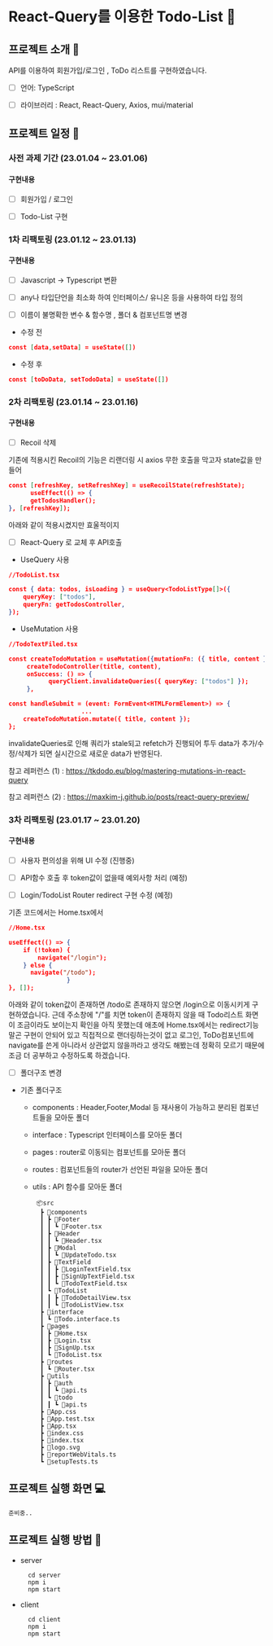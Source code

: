 # React-Query를 이용한 Todo-List 🧾

## 프로젝트 소개 📖

API를 이용하여 회원가입/로그인 , ToDo 리스트를 구현하였습니다.

 - [ ] 언어: TypeScript

 - [ ] 라이브러리 : React, React-Query, Axios, mui/material

## 프로젝트 일정 📆

### 사전 과제 기간 (23.01.04 ~ 23.01.06)

#### 구현내용

- [ ] 회원가입 / 로그인

- [ ] Todo-List 구현

### 1차 리팩토링 (23.01.12 ~ 23.01.13)

#### 구현내용

- [ ] Javascript -> Typescript 변환

- [ ] any나 타입단언을 최소화 하여 인터페이스/ 유니온 등을 사용하여 타입 정의

- [ ] 이름이 불명확한 변수 & 함수명 , 폴더 & 컴포넌트명 변경

- 수정 전

```json
const [data,setData] = useState([])
```

- 수정 후

```json
const [toDoData, setTodoData] = useState([])
```

### 2차 리팩토링 (23.01.14 ~ 23.01.16)

#### 구현내용

- [ ] Recoil 삭제

기존에 적용시킨 Recoil의 기능은 리랜더링 시 axios 무한 호출을 막고자 state값을 만들어
```json
const [refreshKey, setRefreshKey] = useRecoilState(refreshState);
      useEffect(() => {
      getTodosHandler();
}, [refreshKey]);
```
아래와 같이 적용시켰지만 효울적이지 

- [ ] React-Query 로 교체 후 API호출

- UseQuery 사용
```json
//TodoList.tsx

const { data: todos, isLoading } = useQuery<TodoListType[]>({
    queryKey: ["todos"],
    queryFn: getTodosController,
});
```

- UseMutation 사용
```json
//TodoTextFiled.tsx

const createTodoMutation = useMutation({mutationFn: ({ title, content }: TodoDataType) =>
     createTodoController(title, content),
     onSuccess: () => {
           queryClient.invalidateQueries({ queryKey: ["todos"] });
     },

const handleSubmit = (event: FormEvent<HTMLFormElement>) => {
                    ...
    createTodoMutation.mutate({ title, content });
};
```
  invalidateQueries로 인해 쿼리가 stale되고 refetch가 진행되어 투두 data가 추가/수정/삭제가 되면 실시간으로 새로운 data가 반영된다.

  참고 레퍼런스 (1) : https://tkdodo.eu/blog/mastering-mutations-in-react-query
  
  참고 레퍼런스 (2) : https://maxkim-j.github.io/posts/react-query-preview/

### 3차 리팩토링 (23.01.17 ~ 23.01.20)

#### 구현내용

- [ ] 사용자 편의성을 위해 UI 수정 (진행중)

- [ ] API함수 호출 후 token값이 없을때 예외사항 처리 (예정)

- [ ] Login/TodoList Router redirect 구현 수정 (예정)

기존 코드에서는 Home.tsx에서
```json
//Home.tsx

useEffect(() => {
    if (!token) {
        navigate("/login");
    } else {
      navigate("/todo");
                }
}, []);
```
아래와 같이 token값이 존재하면 /todo로 존재하지 않으면 /login으로 이동시키게 구현하였습니다.
근데 주소창에 "/"를 치면 token이 존재하지 않을 때 Todo리스트 화면이 조금이라도 보이는지 확인을 아직 못했는데 애초에
Home.tsx에서는 redirect기능말곤 구현이 안되어 있고 직접적으로 랜더링하는것이 없고 로그인, ToDo컴포넌트에 navigate를 쓴게 아니라서 상관없지 않을까라고 생각도 해봤는데 정확히 모르기   때문에 조금 더 공부하고 수정하도록 하겠습니다.

- [ ] 폴더구조 변경

- 기존 폴더구조

    - components : Header,Footer,Modal 등 재사용이 가능하고 분리된 컴포넌트들을 모아둔 폴더

    - interface : Typescript 인터페이스를 모아둔 폴더

    - pages : router로 이동되는 컴포넌트를 모아둔 폴더

    - routes : 컴포넌트들의 router가 선언된 파일을 모아둔 폴더

    - utils : API 함수를 모아둔 폴더

           📦src
            ┣ 📂components
            ┃ ┣ 📂Footer
            ┃ ┃ ┗ 📜Footer.tsx
            ┃ ┣ 📂Header
            ┃ ┃ ┗ 📜Header.tsx
            ┃ ┣ 📂Modal
            ┃ ┃ ┗ 📜UpdateTodo.tsx
            ┃ ┣ 📂TextField
            ┃ ┃ ┣ 📜LoginTextField.tsx
            ┃ ┃ ┣ 📜SignUpTextField.tsx
            ┃ ┃ ┗ 📜TodoTextField.tsx
            ┃ ┗ 📂TodoList
            ┃ ┃ ┣ 📜TodoDetailView.tsx
            ┃ ┃ ┗ 📜TodoListView.tsx
            ┣ 📂interface
            ┃ ┗ 📜Todo.interface.ts
            ┣ 📂pages
            ┃ ┣ 📜Home.tsx
            ┃ ┣ 📜Login.tsx
            ┃ ┣ 📜SignUp.tsx
            ┃ ┗ 📜TodoList.tsx
            ┣ 📂routes
            ┃ ┗ 📜Router.tsx
            ┣ 📂utils
            ┃ ┣ 📂auth
            ┃ ┃ ┗ 📜api.ts
            ┃ ┗ 📂todo
            ┃ ┃ ┗ 📜api.ts
            ┣ 📜App.css
            ┣ 📜App.test.tsx
            ┣ 📜App.tsx
            ┣ 📜index.css
            ┣ 📜index.tsx
            ┣ 📜logo.svg
            ┣ 📜reportWebVitals.ts
            ┗ 📜setupTests.ts

## 프로젝트 실행 화면 💻

    준비중..

## 프로젝트 실행 방법 🔑

- server

        cd server
        npm i
        npm start

- client

        cd client
        npm i
        npm start
